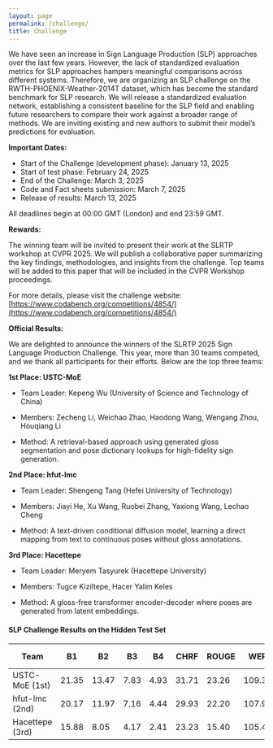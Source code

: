 ```yaml
---
layout: page
permalink: /challenge/
title: Challenge
---
```


We have seen an increase in Sign Language Production (SLP) approaches over the last few years. However, the lack of standardized evaluation metrics for SLP approaches hampers meaningful comparisons across different systems. Therefore, we are organizing an SLP challenge on the RWTH-PHOENIX-Weather-2014T dataset, which has become the standard benchmark for SLP research. We will release a standardized evaluation network, establishing a consistent baseline for the SLP field and enabling future researchers to compare their work against a broader range of methods.  We are inviting existing and new authors to submit their model’s predictions for evaluation. 

**Important Dates:**
- Start of the Challenge (development phase): January 13, 2025 
- Start of test phase: February 24, 2025 
- End of the Challenge: March 3, 2025 
- Code and Fact sheets submission: March 7, 2025 
- Release of results: March 13, 2025

All deadlines begin at 00:00 GMT (London) and end 23:59 GMT.

**Rewards:**

The winning team will be invited to present their work at the SLRTP workshop at CVPR 2025. We will publish a collaborative paper summarizing the key findings, methodologies, and insights from the challenge. Top teams will be added to this paper that will be included in the CVPR Workshop proceedings.

For more details, please visit the challenge website: [https://www.codabench.org/competitions/4854/](https://www.codabench.org/competitions/4854/) 

**Official Results:**

We are delighted to announce the winners of the SLRTP 2025 Sign Language Production Challenge. This year, more than 30 teams competed, and we thank all participants for their efforts. Below are the top three teams:

**1st Place: USTC-MoE**
- Team Leader: Kepeng Wu (University of Science and Technology of China)

- Members: Zecheng Li, Weichao Zhao, Haodong Wang, Wengang Zhou, Houqiang Li

- Method: A retrieval-based approach using generated gloss segmentation and pose dictionary lookups for high-fidelity sign generation.

**2nd Place: hfut-lmc**
- Team Leader: Shengeng Tang (Hefei University of Technology)

- Members: Jiayi He, Xu Wang, Ruobei Zhang, Yaxiong Wang, Lechao Cheng

- Method: A text-driven conditional diffusion model, learning a direct mapping from text to continuous poses without gloss annotations.

**3rd Place: Hacettepe**
- Team Leader: Meryem Tasyurek (Hacettepe University)

- Members: Tugce Kiziltepe, Hacer Yalim Keles

- Method: A gloss-free transformer encoder-decoder where poses are generated from latent embeddings.


#### SLP Challenge Results on the Hidden Test Set
<table>
  <thead>
    <tr>
      <th>Team</th>
      <th>B1</th>
      <th>B2</th>
      <th>B3</th>
      <th>B4</th>
      <th>CHRF</th>
      <th>ROUGE</th>
      <th>WER</th>
      <th>DTW MJE</th>
      <th>Total Dist.</th>
    </tr>
  </thead>
  <tbody>
    <tr>
      <td>USTC-MoE (1st)</td>
      <td>21.35</td>
      <td>13.47</td>
      <td>7.83</td>
      <td>4.93</td>
      <td>31.71</td>
      <td>23.26</td>
      <td>109.38</td>
      <td>0.057</td>
      <td>1.185</td>
    </tr>
    <tr>
      <td>hfut-lmc (2nd)</td>
      <td>20.17</td>
      <td>11.97</td>
      <td>7.16</td>
      <td>4.44</td>
      <td>29.93</td>
      <td>22.20</td>
      <td>107.93</td>
      <td>0.049</td>
      <td>0.972</td>
    </tr>
    <tr>
      <td>Hacettepe (3rd)</td>
      <td>15.88</td>
      <td>8.05</td>
      <td>4.17</td>
      <td>2.41</td>
      <td>23.23</td>
      <td>15.40</td>
      <td>105.49</td>
      <td>0.053</td>
      <td>0.761</td>
    </tr>
  </tbody>
</table>
